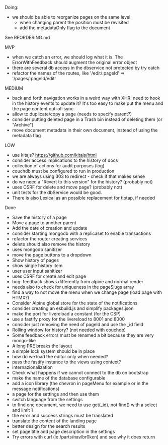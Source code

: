 Doing:
  - we should be able to reorganize pages on the same level
    - when changing parent the position must be revisited
    - add the metadataOnly flag to the document

See REORDERING.md

  MVP
  - when we catch an error, we should log what it is. The ErrorWithFeedback should augment the original error object
  - there are several db access in the dbservice not protected by try catch
  - refactor the names of the routes, like '/edit/:pageId' => '/pages/:pageId/edit'

  MEDIUM
  - back and forth navigation works in a weird way with XHR: need to hook in the history events to update it? It's too easy to make put the menu and the page content out-of-sync
  - allow to duplicate/copy a page (needs to specify parent?)
  - consider putting deleted page in a Trash bin instead of deleting them (or "Archive")
  - move document metadata in their own document, instead of using the metadata flag

  LOW
  - use kitajs? https://github.com/kitajs/html
  - consider access implications to the history of docs
  - collection of actions for audit purposes (log)
  - couchdb must be configured to run in production
  - we are always using 303 to redirect - check if that makes sense
  - do we need a "Revert to this version" for the history? (probably not)
  - uses CSRF for delete and move page? (probably not)
  - unit tests for the dbService would be good.
  - There is also Lexical as an possible replacement for tiptap, if needed

Done
- Save the history of a page
- Move a page to another parent
- Add the date of creation and update
- consider starting mongodb with a replicaset to enable transactions
- refactor the router creating services
- delete should also remove the history
- uses mongodb sanitizer
- move the page buttons to a dropdown
- Show history of pages
- show single history item
- user user input sanitizer
- uses CSRF for create and edit page
- bug: feedback shows differently from alpine and normal render
- needs also to check for uniqueness in the pageSlugs array
- find a way to not move the menu when we change page (load page with HTMX?)
- Consider Alpine global store for the state of the notifications
- consider creating an esbuild.js and simplify packages.json
- make the port for livereload a constant (for the CSP)
- use a fastify proxy for the livereload to 8001 and 8000
- consider just removing the need of pageId and use the _id field
- Rolling window for history? (not needed with couchdb)
- Some feedback errors must be renamed a bit because they are very mongo-like
- A long PRE breaks the layout
- a simple lock system should be in place
- how do we load the editor only when needed?
- pass the fastify instance to the views using context?
- internazionalization
- Check what happens if we cannot connect to the db on bootstrap
- make the name of the database configurable
- add a icon library (the chevron in pageMenu for example or in the message notifications)
- a page for the settings and then use them
- switch language from the settings
- to find one document, we need to use get(_id), not find() with a select and limit 1
- the error and success strings must be translated
- translate the content of the landing page
- better design for the search results
- set page title and page description in the settings
- Try errors with curl (ie /parts/nav/br0ken) and see why it does return
